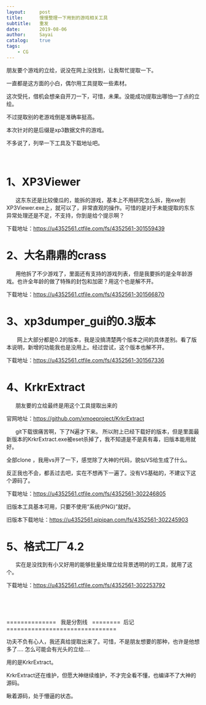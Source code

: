 ```yaml
---
layout:     post
title:      慢慢整理一下用到的游戏相关工具
subtitle:   重发
date:       2019-08-06
author:     Sayai
catalog:    true
tags:
    - CG
---
```


朋友要个游戏的立绘，说没在网上没找到，让我帮忙提取一下。

一直都是这方面的小白，偶尔用工具提取一些素材。

这次受托，借机会想亲自开刀一下，可惜，未果。没能成功提取出哪怕一丁点的立绘。

不过提取别的老游戏倒是准确率挺高。

本次针对的是后缀是xp3数据文件的游戏。

不多说了，列举一下工具及下载地址吧。

 

# 1、XP3Viewer

      这东东还是比较傻瓜的，能拆的游戏，基本上不用研究怎么拆，拖exe到XP3Viewer.exe上，就可以了，非常直观的操作。可惜的是对于未能提取的东东异常处理还是不足，不支持，你到是给个提示啊？ 

下载地址：https://u4352561.ctfile.com/fs/4352561-301559439

# 2、大名鼎鼎的crass

      用他拆了不少游戏了，里面还有支持的游戏列表，但是我要拆的是全年龄游戏。也许全年龄的做了特殊的封包和加密？用这个也是解不开。

下载地址：https://u4352561.ctfile.com/fs/4352561-301566870

# 3、xp3dumper_gui的0.3版本

       网上大部分都是0.2的版本，我是没搞清楚两个版本之间的具体差别。看了版本说明，新增的功能我也是没用上。经过尝试，这个版本也解不开。

下载地址：https://u4352561.ctfile.com/fs/4352561-301567336

# 4、KrkrExtract

      朋友要的立绘最终是用这个工具提取出来的

官网地址：https://github.com/xmoeproject/KrkrExtract

      git下载很痛苦啊，下了N遍才下来。 所以附上已经下载好的版本，但是里面最新版本的KrkrExtract.exe被eset杀掉了，我不知道是不是真有毒，旧版本能用就好。

全部clone ，我用vs开了一下，感觉除了大神的代码，貌似VS给生成了什么。

反正我也不会，都丢过去吧，实在不想再下一遍了。没有VS基础的，不建议下这个源码了。 

下载地址：https://u4352561.ctfile.com/fs/4352561-302246805

旧版本工具基本可用，只要不使用“系统(PNG)”就好。 

旧版本下载地址：https://u4352561.pipipan.com/fs/4352561-302245903

# 5、格式工厂4.2

      实在是没找到有小又好用的能够批量处理立绘背景透明的的工具，就用了这个。

下载地址：https://u4352561.ctfile.com/fs/4352561-302253792

 

 

==============   我是分割线   ========  后记 ===============================

功夫不负有心人，我还真给提取出来了。可惜，不是朋友想要的那种，也许是他想多了.... 怎么可能会有光头的立绘....

用的是KrkrExtract。

KrkrExtract还在维护，但愿大神继续维护，不才完全看不懂，也编译不了大神的源码。

瞅着源码，处于懵逼的状态。


